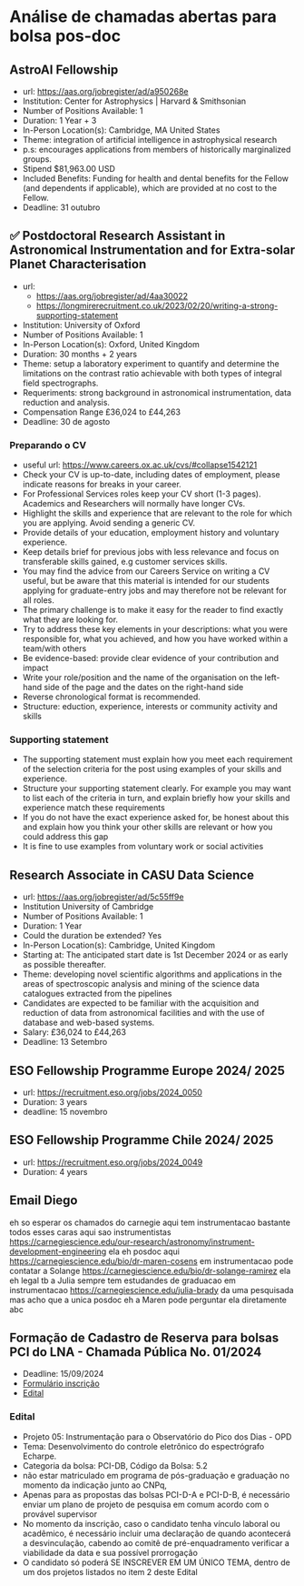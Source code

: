 # Análise de chamadas abertas para bolsa pos-doc

## AstroAI Fellowship
- url: https://aas.org/jobregister/ad/a950268e
- Institution: Center for Astrophysics | Harvard & Smithsonian
- Number of Positions Available: 1
- Duration: 1 Year + 3
- In-Person Location(s): Cambridge, MA United States
- Theme:  integration of artificial intelligence in astrophysical research
- p.s: encourages applications from members of historically marginalized groups. 
- Stipend $81,963.00 USD
- Included Benefits: Funding for health and dental benefits for the Fellow (and dependents if applicable), which are provided at no cost to the Fellow.
- Deadline: 31 outubro

## :white_check_mark: Postdoctoral Research Assistant in Astronomical Instrumentation and for Extra-solar Planet Characterisation 
- url: 
    - https://aas.org/jobregister/ad/4aa30022
    - https://longmirerecruitment.co.uk/2023/02/20/writing-a-strong-supporting-statement
- Institution: University of Oxford
- Number of Positions Available: 1
- In-Person Location(s): Oxford, United Kingdom
- Duration: 30 months + 2 years
- Theme: setup a laboratory experiment to quantify and determine the limitations on the contrast ratio achievable with both types of integral field spectrographs.
- Requeriments: strong background in astronomical instrumentation, data reduction and analysis.
- Compensation Range £36,024 to £44,263
- Deadline: 30 de agosto

### Preparando o CV
- useful url: https://www.careers.ox.ac.uk/cvs/#collapse1542121
- Check your CV is up-to-date, including dates of employment, please indicate reasons for breaks in your career.
- For Professional Services roles keep your CV short (1-3 pages). Academics and Researchers will normally have longer CVs.
- Highlight the skills and experience that are relevant to the role for which you are applying. Avoid sending a generic CV.
- Provide details of your education, employment history and voluntary experience.
- Keep details brief for previous jobs with less relevance and focus on transferable skills gained, e.g customer services skills.
- You may find the advice from our Careers Service on writing a CV useful, but be aware that this material is intended for our students applying for graduate-entry jobs and may therefore not be relevant for all roles.
- The primary challenge is to make it easy for the reader to find exactly what they are looking for. 
- Try to address these key elements in your descriptions: what you were responsible for, what you achieved, and how you have worked within a team/with others 
- Be evidence-based: provide clear evidence of your contribution and impact
- Write your role/position and the name of the organisation on the left-hand side of the page and the dates on the right-hand side
- Reverse chronological format is recommended.
- Structure: eduction, experience, interests or community activity and skills

### Supporting statement
- The supporting statement must explain how you meet each requirement of the selection criteria for the post using examples of your skills and experience. 
- Structure your supporting statement clearly. For example you may want to list each of the criteria in turn, and explain briefly how your skills and experience match these requirements
- If you do not have the exact experience asked for, be honest about this and explain how you think your other skills are relevant or how you could address this gap
- It is fine to use examples from voluntary work or social activities


## Research Associate in CASU Data Science
- url: https://aas.org/jobregister/ad/5c55ff9e
- Institution University of Cambridge
- Number of Positions Available: 1
- Duration: 1 Year
- Could the duration be extended? Yes
- In-Person Location(s): Cambridge, United Kingdom
- Starting at: The anticipated start date is 1st December 2024 or as early as possible thereafter.
- Theme: developing novel scientific algorithms and applications in the areas of spectroscopic analysis and mining of the science data catalogues extracted from the pipelines
- Candidates are expected to be familiar with the acquisition and reduction of data from astronomical facilities and with the use of database and web-based systems.
- Salary:  £36,024 to £44,263
- Deadline: 13 Setembro

## ESO Fellowship Programme Europe 2024/ 2025
- url: https://recruitment.eso.org/jobs/2024_0050
- Duration: 3 years
- deadline: 15 novembro

## ESO Fellowship Programme Chile 2024/ 2025
- url: https://recruitment.eso.org/jobs/2024_0049
- Duration: 4 years


## Email Diego
eh so esperar os chamados do carnegie
aqui tem instrumentacao
bastante
todos esses caras aqui sao instrumentistas
https://carnegiescience.edu/our-research/astronomy/instrument-development-engineering
ela eh posdoc aqui https://carnegiescience.edu/bio/dr-maren-cosens
em instrumentacao
pode contatar a Solange
https://carnegiescience.edu/bio/dr-solange-ramirez
ela eh legal tb
a Julia sempre tem estudandes
de graduacao
em instrumentacao
https://carnegiescience.edu/julia-brady
da uma pesquisada
mas acho que a unica posdoc eh a Maren
pode perguntar ela diretamente
abc

## Formação de Cadastro de Reserva para bolsas PCI do LNA - Chamada Pública No. 01/2024
- Deadline: 15/09/2024
- [Formulário inscrição](https://www.gov.br/lna/pt-br/assuntos/oportunidades/anexos/bolsas-pci-2024_formularioinscricao.pdf)
- [Edital](https://www.gov.br/lna/pt-br/assuntos/oportunidades/anexos/bolsas-pci-2024_edital.pdf)

### Edital
- Projeto 05: Instrumentação para o Observatório do Pico dos Dias - OPD
- Tema: Desenvolvimento do controle eletrônico do espectrógrafo Echarpe.
- Categoria da bolsa: PCI-DB, Código da Bolsa: 5.2
- não estar matriculado em programa de pós-graduação e
graduação no momento da indicação junto ao CNPq,
- Apenas para as propostas das bolsas PCI-D-A e PCI-D-B, é necessário enviar um plano de projeto de pesquisa em comum acordo com o provável supervisor
- No momento da inscrição, caso o candidato tenha vínculo laboral ou acadêmico, é necessário incluir uma declaração de quando acontecerá a desvinculação, cabendo ao comitê de pré-enquadramento verificar a viabilidade da data e sua possível prorrogação
- O candidato só poderá SE INSCREVER EM UM ÚNICO TEMA, dentro de um dos
projetos listados no item 2 deste Edital